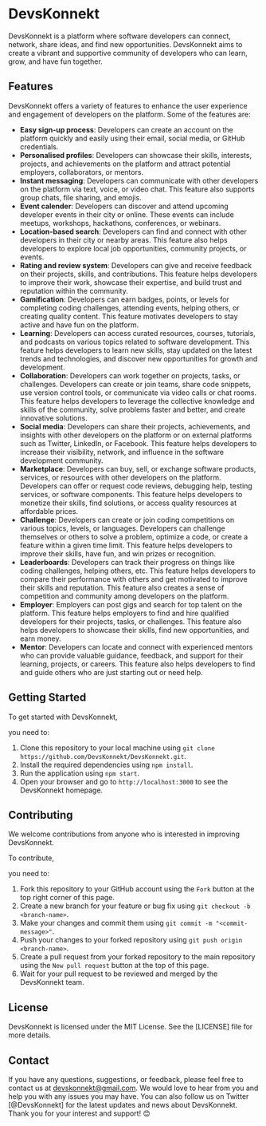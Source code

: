 # DevsKonnekt

DevsKonnekt is a platform where software developers can connect, network, share ideas, and find new opportunities. DevsKonnekt aims to create a vibrant and supportive community of developers who can learn, grow, and have fun together.

## Features

DevsKonnekt offers a variety of features to enhance the user experience and engagement of developers on the platform. Some of the features are:

- **Easy sign-up process**: Developers can create an account on the platform quickly and easily using their email, social media, or GitHub credentials.
- **Personalised profiles**: Developers can showcase their skills, interests, projects, and achievements on the platform and attract potential employers, collaborators, or mentors.
- **Instant messaging**: Developers can communicate with other developers on the platform via text, voice, or video chat. This feature also supports group chats, file sharing, and emojis.
- **Event calender**: Developers can discover and attend upcoming developer events in their city or online. These events can include meetups, workshops, hackathons, conferences, or webinars.
- **Location-based search**: Developers can find and connect with other developers in their city or nearby areas. This feature also helps developers to explore local job opportunities, community projects, or events.
- **Rating and review system**: Developers can give and receive feedback on their projects, skills, and contributions. This feature helps developers to improve their work, showcase their expertise, and build trust and reputation within the community.
- **Gamification**: Developers can earn badges, points, or levels for completing coding challenges, attending events, helping others, or creating quality content. This feature motivates developers to stay active and have fun on the platform.
- **Learning**: Developers can access curated resources, courses, tutorials, and podcasts on various topics related to software development. This feature helps developers to learn new skills, stay updated on the latest trends and technologies, and discover new opportunities for growth and development.
- **Collaboration**: Developers can work together on projects, tasks, or challenges. Developers can create or join teams, share code snippets, use version control tools, or communicate via video calls or chat rooms. This feature helps developers to leverage the collective knowledge and skills of the community, solve problems faster and better, and create innovative solutions.
- **Social media**: Developers can share their projects, achievements, and insights with other developers on the platform or on external platforms such as Twitter, LinkedIn, or Facebook. This feature helps developers to increase their visibility, network, and influence in the software development community.
- **Marketplace**: Developers can buy, sell, or exchange software products,
services,
or resources with other developers on the platform. Developers can offer or request code reviews,
debugging help,
testing services,
or software components. This feature helps developers to monetize their skills,
find solutions,
or access quality resources at affordable prices.
- **Challenge**: Developers can create or join coding competitions on various topics,
levels,
or languages. Developers can challenge themselves or others to solve a problem,
optimize a code,
or create a feature within a given time limit. This feature helps developers to improve their skills,
have fun,
and win prizes or recognition.
- **Leaderboards**: Developers can track their progress on things like coding challenges,
helping others,
etc. This feature helps developers to compare their performance with others and get motivated to improve their skills and reputation. This feature also creates a sense of competition and community among developers on the platform.
- **Employer**: Employers can post gigs and search for top talent on the platform. This feature helps employers to find and hire qualified developers for their projects,
tasks,
or challenges. This feature also helps developers to showcase their skills,
find new opportunities,
and earn money.
- **Mentor**: Developers can locate and connect with experienced mentors who can provide valuable guidance,
feedback,
and support for their learning,
projects,
or careers. This feature also helps developers to find and guide others who are just starting out or need help.

## Getting Started

To get started with DevsKonnekt,

you need to:

1. Clone this repository to your local machine using `git clone https://github.com/DevsKonnekt/DevsKonnekt.git`.
2. Install the required dependencies using `npm install`.
3. Run the application using `npm start`.
4. Open your browser and go to `http://localhost:3000` to see the DevsKonnekt homepage.

## Contributing

We welcome contributions from anyone who is interested in improving DevsKonnekt.

To contribute,

you need to:

1. Fork this repository to your GitHub account using the `Fork` button at the top right corner of this page.
2. Create a new branch for your feature or bug fix using `git checkout -b <branch-name>`.
3. Make your changes and commit them using `git commit -m "<commit-message>"`.
4. Push your changes to your forked repository using `git push origin <branch-name>`.
5. Create a pull request from your forked repository to the main repository using the `New pull request` button at the top of this page.
6. Wait for your pull request to be reviewed and merged by the DevsKonnekt team.

## License

DevsKonnekt is licensed under the MIT License. See the [LICENSE] file for more details.

## Contact

If you have any questions, suggestions, or feedback, please feel free to contact us at devskonnekt@gmail.com. We would love to hear from you and help you with any issues you may have. You can also follow us on Twitter [@DevsKonnekt] for the latest updates and news about DevsKonnekt. Thank you for your interest and support! 😊
